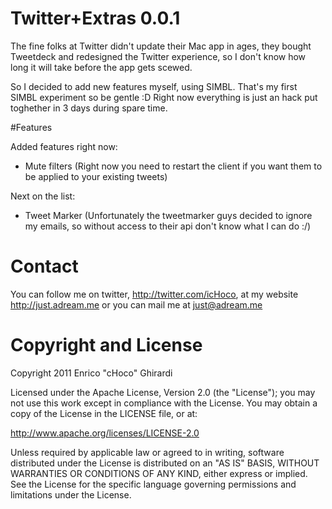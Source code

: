 # Twitter+Extras 0.0.1

The fine folks at Twitter didn't update their Mac app in ages, they bought Tweetdeck and redesigned the Twitter experience, so I don't know how long it will take before the app gets scewed.

So I decided to add new features myself, using SIMBL. That's my first SIMBL experiment so be gentle :D Right now everything is just an hack put toghether in 3 days during spare time.

#Features

Added features right now:

- Mute filters (Right now you need to restart the client if you want them to be applied to your existing tweets)

Next on the list:

- Tweet Marker (Unfortunately the tweetmarker guys decided to ignore my emails, so without access to their api don't know what I can do :/)

# Contact

You can follow me on twitter, http://twitter.com/icHoco,
at my website http://just.adream.me 
or you can mail me at just@adream.me

# Copyright and License

Copyright 2011 Enrico "cHoco" Ghirardi

Licensed under the Apache License, Version 2.0 (the "License");
you may not use this work except in compliance with the License.
You may obtain a copy of the License in the LICENSE file, or at:

http://www.apache.org/licenses/LICENSE-2.0

Unless required by applicable law or agreed to in writing, software
distributed under the License is distributed on an "AS IS" BASIS,
WITHOUT WARRANTIES OR CONDITIONS OF ANY KIND, either express or implied.
See the License for the specific language governing permissions and
limitations under the License.